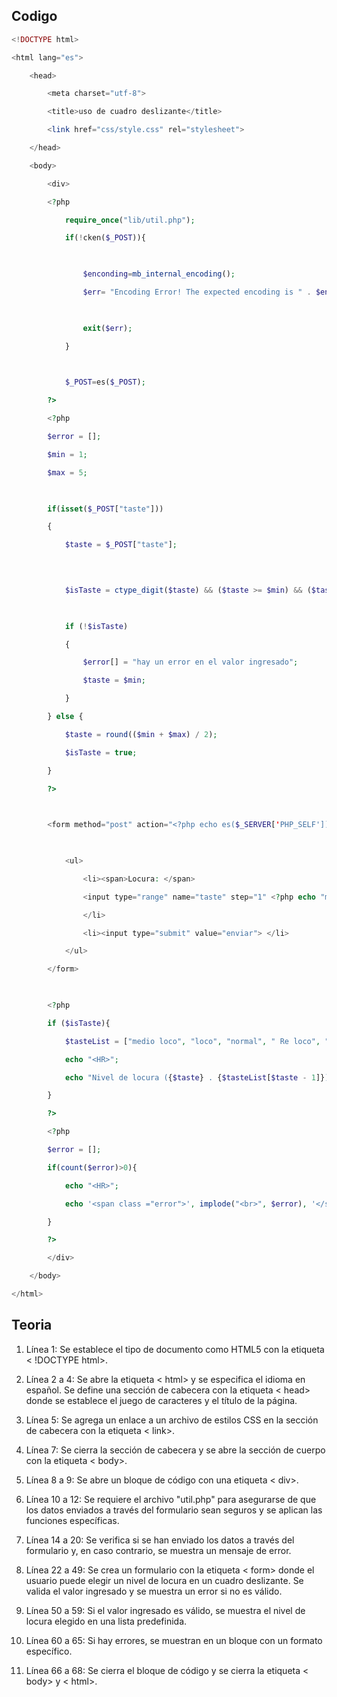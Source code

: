 ## Codigo
```PHP
<!DOCTYPE html>

<html lang="es">

    <head>

        <meta charset="utf-8">

        <title>uso de cuadro deslizante</title>

        <link href="css/style.css" rel="stylesheet">

    </head>

    <body>

        <div>

        <?php

            require_once("lib/util.php");

            if(!cken($_POST)){

  

                $enconding=mb_internal_encoding();

                $err= "Encoding Error! The expected encoding is " . $enconding;

  

                exit($err);

            }

  

            $_POST=es($_POST);

        ?>

        <?php

        $error = [];

        $min = 1;

        $max = 5;

  

        if(isset($_POST["taste"]))

        {

            $taste = $_POST["taste"];

  
  

            $isTaste = ctype_digit($taste) && ($taste >= $min) && ($taste <= $max);

  

            if (!$isTaste)

            {

                $error[] = "hay un error en el valor ingresado";

                $taste = $min;

            }

        } else {

            $taste = round(($min + $max) / 2);

            $isTaste = true;

        }

        ?>

  

        <form method="post" action="<?php echo es($_SERVER['PHP_SELF']); ?>">

  

            <ul>

                <li><span>Locura: </span>

                <input type="range" name="taste" step="1" <?php echo "min={$min} max={$max}  value={$taste}";?>

                </li>

                <li><input type="submit" value="enviar"> </li>

            </ul>    

        </form>

  

        <?php

        if ($isTaste){

            $tasteList = ["medio loco", "loco", "normal", " Re loco", "NARNIA!!!"];

            echo "<HR>";

            echo "Nivel de locura ({$taste} . {$tasteList[$taste - 1]}).";

        }

        ?>

        <?php  

        $error = [];

        if(count($error)>0){

            echo "<HR>";

            echo '<span class ="error">', implode("<br>", $error), '</span>';

        }        

        ?>

        </div>

    </body>

</html>
```
## Teoria
1.  Línea 1: Se establece el tipo de documento como HTML5 con la etiqueta < !DOCTYPE html>.
    
2.  Línea 2 a 4: Se abre la etiqueta < html> y se especifica el idioma en español. Se define una sección de cabecera con la etiqueta < head> donde se establece el juego de caracteres y el título de la página.
    
3.  Línea 5: Se agrega un enlace a un archivo de estilos CSS en la sección de cabecera con la etiqueta < link>.
    
4.  Línea 7: Se cierra la sección de cabecera y se abre la sección de cuerpo con la etiqueta < body>.
    
5.  Línea 8 a 9: Se abre un bloque de código con una etiqueta < div>.
    
6.  Línea 10 a 12: Se requiere el archivo "util.php" para asegurarse de que los datos enviados a través del formulario sean seguros y se aplican las funciones específicas.
    
7.  Línea 14 a 20: Se verifica si se han enviado los datos a través del formulario y, en caso contrario, se muestra un mensaje de error.
    
8.  Línea 22 a 49: Se crea un formulario con la etiqueta < form> donde el usuario puede elegir un nivel de locura en un cuadro deslizante. Se valida el valor ingresado y se muestra un error si no es válido.
    
9.  Línea 50 a 59: Si el valor ingresado es válido, se muestra el nivel de locura elegido en una lista predefinida.
    
10.  Línea 60 a 65: Si hay errores, se muestran en un bloque con un formato específico.
    
11.  Línea 66 a 68: Se cierra el bloque de código y se cierra la etiqueta < body> y < html>.

